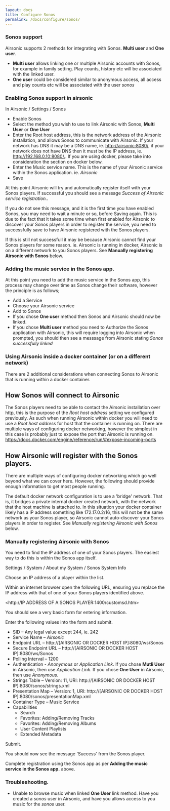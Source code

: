 ```yaml
---
layout: docs
title: Configure Sonos
permalink: /docs/configure/sonos/
---
```

### Sonos support
Airsonic supports 2 methods for integrating with Sonos.  **Multi user** and **One user**.
- **Multi user** allows linking one or multiple Airsonic accounts with Sonos, for example in family setting.  Play counts, history etc will be associated with the linked user.
- **One user** could be considered similar to anonymous access, all access and play counts etc will be associated with the user *sonos*

### Enabling Sonos support in airsonic
In Airsonic / Settings / Sonos
- Enable Sonos
- Select the method you wish to use to link Airsonic with Sonos, **Multi User** or **One User**
- Enter the Root host address, this is the network address of the Airsonic installation, and allows Sonos to communicate with Airsonic.  If your network has DNS it may be a DNS name, ie. <http://airsonic:8080/>, if your network does not have DNS then it must be the IP address, ie. <http://192.168.0.10:8080/.>.  If you are using docker, please take into consideration the section on docker below.
- Enter the Music service name. This is the name of your Airsonic service within the Sonos application.  ie. *Airsonic*
- Save

At this point Airsonic will try and automatically register itself with your Sonos players.  If successful you should see a message *Success of Airsonic service registration.*.  

If you do not see this message, and it is the first time you have enabled Sonos, you may need to wait a minute or so, before Saving again.  This is due to the fact that it takes some time when first enabled for Airsonic to discover your Sonos players in order to register the service, you need to successfully save to have Airsonic registered with the Sonos players.

If this is still not successfull it may be because Airsonic cannot find your Sonos players for some reason.  ie. Airsonic is running in docker, Airsonic is on a different network to you Sonos players.  See **Manually registering Airsonic with Sonos** below.

### Adding the music service in the Sonos app.
At this point you need to add the music service in the Sonos app, this process may change over time as Sonos change their software, however the principle is as follows;
- Add a Service
- Choose your Airsonic service
- Add to Sonos
- If you chose **One user** method then Sonos and Airsonic should now be linked.
- If you chose **Multi user** method you need to Authorize the Sonos application with Airsonic, this will require logging into Airsonic when prompted, you should then see a messsage from Airsonic stating *Sonos successfully linked*

### Using Airsonic inside a docker container (or on a different network)
There are 2 additional considerations when connecting Sonos to Airsonic that is running within a docker container.

## How Sonos will connect to Airsonic
The Sonos players need to be able to contact the Airsonic installation over http, this is the purpose of the *Root host address* setting we configured previously.  As such when running Airsonic within docker you will need to use a *Root host address* for host that the container is running on.  There are multiple ways of configuring docker networking, however the simplest in this case is probably just to expose the port that Airsonic is running on. <https://docs.docker.com/engine/reference/run/#expose-incoming-ports>

## How Airsonic will register with the Sonos players.
There are multiple ways of configuring docker networking which go well beyond what we can cover here.  However, the following should provide enough information to get most people running.

The default docker network configuration is to use a 'bridge' network.  That is, it bridges a private internal docker created network, with the network that the host machine is attached to.  In this situation your docker container likely has a IP address something like 172.17.0.2/16, this will not be the same network as your Sonos player, so Airsonic cannot auto-discover your Sonos players in order to register.  See *Manually registering Airsonic with Sonos* below.

### Manually registering Airsonic with Sonos
You need to find the IP address of one of your Sonos players.  The easiest way to do this is within the Sonos app itself.

Settings / System / About my System / Sonos System Info

Choose an IP address of a player within the list.

Within an internet browser open the following URL, ensuring you replace the IP address with that of one of your Sonos players identified above.

<http://IP ADDRESS OF A SONOS PLAYER:1400/customsd.htm>

You should see a very basic form for entering information.

Enter the following values into the form and submit.

- SID – Any legal value except 244, ie. 242
- Service Name – *Airsonic*
- Endpoint URL – http://[AIRSONIC OR DOCKER HOST IP]:8080/ws/Sonos
- Secure Endpoint URL – http://[AIRSONIC OR DOCKER HOST IP]:8080/ws/Sonos
- Polling Interval – 1200
- Authentication - *Anonymous* or *Application Link*.  If you chose **Mutli User** in Airsonic, then use *Application Link*.  If you chose **One User** in Airsonic, then use *Anonymous*.
- Strings Table – Version: 11, URI: http://[AIRSONIC OR DOCKER HOST IP]:8080/sonos/strings.xml
- Presentation Map – Version: 1, URI: http://[AIRSONIC OR DOCKER HOST IP]:8080/sonos/presentationMap.xml
- Container Type – Music Service
- Capabilities
  - Search
  - Favorites: Adding/Removing Tracks
  - Favorites: Adding/Removing Albums
  - User Content Playlists
  - Extended Metadata

Submit.

You should now see the message 'Success' from the Sonos player.

Complete registration using the Sonos app as per **Adding the music service in the Sonos app.** above.

### Troubleshooting.
- Unable to browse music when linked **One User** link method.
Have you created a *sonos* user in Airsonic, and have you allows access to you music for the *sonos* user.


